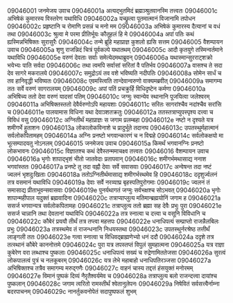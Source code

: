 09046001	जनमेजय उवाच
09046001a	अत्यद्भुतमिदं ब्रह्मञ्श्रुतवानस्मि तत्त्वतः
09046001c	अभिषेकं कुमारस्य विस्तरेण यथाविधि
09046002a	यच्छ्रुत्वा पूतमात्मानं विजानामि तपोधन
09046002c	प्रहृष्टानि च रोमाणि प्रसन्नं च मनो मम
09046003a	अभिषेकं कुमारस्य दैत्यानां च वधं तथा
09046003c	श्रुत्वा मे परमा प्रीतिर्भूयः कौतूहलं हि मे
09046004a	अपां पतिः कथं ह्यस्मिन्नभिषिक्तः सुरासुरैः
09046004c	तन्मे ब्रूहि महाप्राज्ञ कुशलो ह्यसि सत्तम
09046005	वैशम्पायन उवाच
09046005a	शृणु राजन्निदं चित्रं पूर्वकल्पे यथातथम्
09046005c	आदौ कृतयुगे तस्मिन्वर्तमाने यथाविधि
09046005e	वरुणं देवताः सर्वाः समेत्येदमथाब्रुवन्
09046006a	यथास्मान्सुरराट्शक्रो भयेभ्यः पाति सर्वदा
09046006c	तथा त्वमपि सर्वासां सरितां वै पतिर्भव
09046007a	वासश्च ते सदा देव सागरे मकरालये
09046007c	समुद्रोऽयं तव वशे भविष्यति नदीपतिः
09046008a	सोमेन सार्धं च तव हानिवृद्धी भविष्यतः
09046008c	एवमस्त्विति तान्देवान्वरुणो वाक्यमब्रवीत्
09046009a	समागम्य ततः सर्वे वरुणं सागरालयम्
09046009c	अपां पतिं प्रचक्रुर्हि विधिदृष्टेन कर्मणा
09046010a	अभिषिच्य ततो देवा वरुणं यादसां पतिम्
09046010c	जग्मुः स्वान्येव स्थानानि पूजयित्वा जलेश्वरम्
09046011a	अभिषिक्तस्ततो देवैर्वरुणोऽपि महायशाः
09046011c	सरितः सागरांश्चैव नदांश्चैव सरांसि च
09046011e	पालयामास विधिना यथा देवाञ्शतक्रतुः
09046012a	ततस्तत्राप्युपस्पृश्य दत्त्वा च विविधं वसु
09046012c	अग्नितीर्थं महाप्राज्ञः स जगाम प्रलम्बहा
09046012e	नष्टो न दृश्यते यत्र शमीगर्भे हुताशनः
09046013a	लोकालोकविनाशे च प्रादुर्भूते तदानघ
09046013c	उपतस्थुर्महात्मानं सर्वलोकपितामहम्
09046014a	अग्निः प्रनष्टो भगवान्कारणं च न विद्महे
09046014c	सर्वलोकक्षयो मा भूत्सम्पादयतु नोऽनलम्
09046015	जनमेजय उवाच
09046015a	किमर्थं भगवानग्निः प्रनष्टो लोकभावनः
09046015c	विज्ञातश्च कथं देवैस्तन्ममाचक्ष्व तत्त्वतः
09046016	वैशम्पायन उवाच
09046016a	भृगोः शापाद्भृशं भीतो जातवेदाः प्रतापवान्
09046016c	शमीगर्भमथासाद्य ननाश भगवांस्ततः
09046017a	प्रनष्टे तु तदा वह्नौ देवाः सर्वे सवासवाः
09046017c	अन्वेषन्त तदा नष्टं ज्वलनं भृशदुःखिताः
09046018a	ततोऽग्नितीर्थमासाद्य शमीगर्भस्थमेव हि
09046018c	ददृशुर्ज्वलनं तत्र वसमानं यथाविधि
09046019a	देवाः सर्वे नरव्याघ्र बृहस्पतिपुरोगमाः
09046019c	ज्वलनं तं समासाद्य प्रीताभूवन्सवासवाः
09046019e	पुनर्यथागतं जग्मुः सर्वभक्षश्च सोऽभवत्
09046020a	भृगोः शापान्महीपाल यदुक्तं ब्रह्मवादिना
09046020c	तत्राप्याप्लुत्य मतिमान्ब्रह्मयोनिं जगाम ह
09046021a	ससर्ज भगवान्यत्र सर्वलोकपितामहः
09046021c	तत्राप्लुत्य ततो ब्रह्मा सह देवैः प्रभुः पुरा
09046021e	ससर्ज चान्नानि तथा देवतानां यथाविधि
09046022a	तत्र स्नात्वा च दत्त्वा च वसूनि विविधानि च
09046022c	कौबेरं प्रययौ तीर्थं तत्र तप्त्वा महत्तपः
09046022e	धनाधिपत्यं सम्प्राप्तो राजन्नैलबिलः प्रभुः
09046023a	तत्रस्थमेव तं राजन्धनानि निधयस्तथा
09046023c	उपतस्थुर्नरश्रेष्ठ तत्तीर्थं लाङ्गली ततः
09046023e	गत्वा स्नात्वा च विधिवद्ब्राह्मणेभ्यो धनं ददौ
09046024a	ददृशे तत्र तत्स्थानं कौबेरे काननोत्तमे
09046024c	पुरा यत्र तपस्तप्तं विपुलं सुमहात्मना
09046025a	यत्र राज्ञा कुबेरेण वरा लब्धाश्च पुष्कलाः
09046025c	धनाधिपत्यं सख्यं च रुद्रेणामिततेजसा
09046026a	सुरत्वं लोकपालत्वं पुत्रं च नलकूबरम्
09046026c	यत्र लेभे महाबाहो धनाधिपतिरञ्जसा
09046027a	अभिषिक्तश्च तत्रैव समागम्य मरुद्गणैः
09046027c	वाहनं चास्य तद्दत्तं हंसयुक्तं मनोरमम्
09046027e	विमानं पुष्पकं दिव्यं नैरृतैश्वर्यमेव च
09046028a	तत्राप्लुत्य बलो राजन्दत्त्वा दायांश्च पुष्कलान्
09046028c	जगाम त्वरितो रामस्तीर्थं श्वेतानुलेपनः
09046029a	निषेवितं सर्वसत्त्वैर्नाम्ना बदरपाचनम्
09046029c	नानर्तुकवनोपेतं सदापुष्पफलं शुभम्
